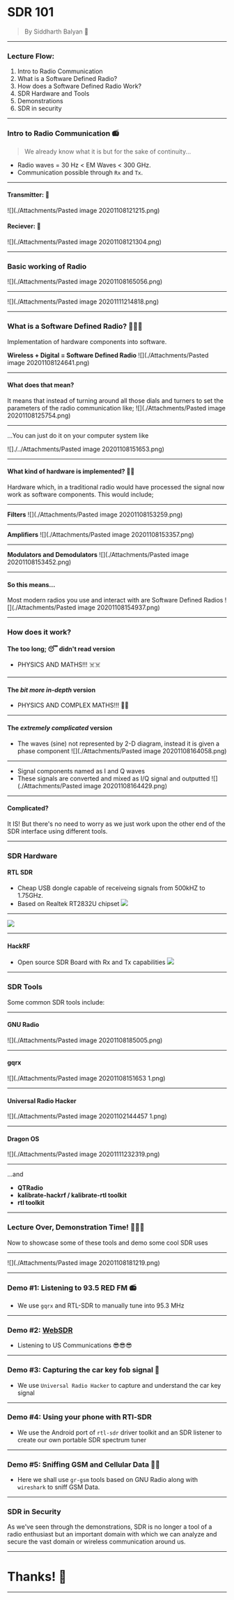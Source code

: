 # SDR 101
> By Siddharth Balyan 🥸

---
### Lecture Flow:
1. Intro to Radio Communication
2. What is a Software Defined Radio?
3. How does a Software Defined Radio Work?
4. SDR Hardware and Tools
5. Demonstrations
6. SDR in security
---
### Intro to Radio Communication 📻

> We already know what it is but for the sake of continuity...
- Radio waves = 30 Hz < EM Waves < 300 GHz.
- Communication possible through `Rx` and `Tx`.

---
#### Transmitter: 📶
![](./Attachments/Pasted image 20201108121215.png)

#### Reciever: 📶
![](./Attachments/Pasted image 20201108121304.png)

---
### Basic working of Radio 
![](./Attachments/Pasted image 20201108165056.png)

---
![](./Attachments/Pasted image 20201111214818.png)

---

### What is a Software Defined Radio? 🧑🏿‍💻
Implementation of hardware components into software.

**Wireless + Digital = Software Defined Radio**
![](./Attachments/Pasted image 20201108124641.png)

---

#### What does that mean?
It means that instead of turning around all those dials and turners to set the parameters of the radio communication like;
![](./Attachments/Pasted image 20201108125754.png) 

---
...You can just do it on your computer system like

![]./../Attachments/Pasted image 20201108151653.png) 

---

#### What kind of hardware is implemented? 🤷‍♂️
Hardware which, in a traditional radio would have processed the signal now work as software components. This would include;

---

**Filters**
![](./Attachments/Pasted image 20201108153259.png)

---
**Amplifiers**
![](./Attachments/Pasted image 20201108153357.png)

---
**Modulators and Demodulators**
![](./Attachments/Pasted image 20201108153452.png)

---
#### So this means...
Most modern radios you use and interact with are Software Defined Radios
![](./Attachments/Pasted image 20201108154937.png)

---
### How does it work?
#### The too long; 😴 didn't read version

- PHYSICS AND MATHS!!! ☠️☠️

---

#### The *bit more in-depth* version

- PHYSICS AND COMPLEX MATHS!!! 🤡🤡

---

#### The *extremely complicated* version
- The waves (sine) not represented by 2-D diagram, instead it is given a phase component
![](./Attachments/Pasted image 20201108164058.png)

---

- Signal components named as I and Q waves
- These signals are converted and mixed as I/Q signal and outputted
![](./Attachments/Pasted image 20201108164429.png)

---

#### Complicated? 
It IS!
But there's no need to worry as we just work upon the other end of the SDR interface using different tools.

---
### SDR Hardware
#### RTL SDR 
- Cheap USB dongle capable of receiveing signals from 500kHZ to 1.75GHz.
- Based on Realtek RT2832U chipset 
 ![](./Attachments/IMG_20201108_170507.jpg)

---

![](./Attachments/IMG_20201108_170413.jpg)

---
#### HackRF
- Open source SDR Board with Rx and Tx capabilities
![](./Attachments/IMG_20201108_180133.jpg)

---
### SDR Tools
Some common SDR tools include:

---

#### GNU Radio
![](./Attachments/Pasted image 20201108185005.png)

---
#### gqrx
![](./Attachments/Pasted image 20201108151653 1.png)

---
#### Universal Radio Hacker
![](./Attachments/Pasted image 20201102144457 1.png)

---
#### Dragon OS
![](./Attachments/Pasted image 20201111232319.png)

---
...and
- **QTRadio**
- **kalibrate-hackrf / kalibrate-rtl toolkit**
- **rtl toolkit**

---
### Lecture Over, Demonstration Time! 👨🏽‍💻
Now to showcase some of these tools and demo some cool SDR uses

---
![](./Attachments/Pasted image 20201108181219.png)

---
### Demo #1: Listening to 93.5 RED FM 📻
- We use `gqrx` and RTL-SDR to manually tune into 95.3 MHz

---
### Demo #2: [WebSDR](http://69.27.184.62:8901/)
- Listening to US Communications 😎😎😎

---
### Demo #3: Capturing the car key fob signal 🚗
- We use `Universal Radio Hacker` to capture and understand the car key signal 

---
### Demo #4: Using your phone with RTl-SDR
- We use the Android port of `rtl-sdr` driver toolkit and an SDR listener to create our own portable SDR spectrum tuner

---
### Demo #5: Sniffing GSM and Cellular Data 📱📶
- Here we shall use `gr-gsm` tools based on GNU Radio along with `wireshark` to sniff GSM Data.

---
### SDR in Security
As we've seen through the demonstrations, SDR is no longer a tool of a radio enthusiast but an important domain with which we can analyze and secure the vast domain or wireless communication around us.

---
# Thanks! 🙏

---

